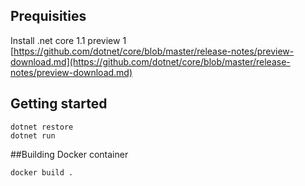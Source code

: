 ## Prequisities
Install .net core 1.1 preview 1 [https://github.com/dotnet/core/blob/master/release-notes/preview-download.md](https://github.com/dotnet/core/blob/master/release-notes/preview-download.md)

## Getting started
```
dotnet restore
dotnet run
```

##Building Docker container
```
docker build .
```
